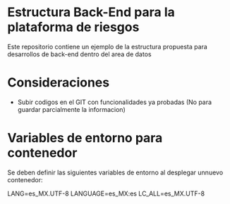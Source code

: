 
# Estructura Back-End para la plataforma de riesgos

Este repositorio contiene un ejemplo de la estructura propuesta para desarrollos de back-end dentro del area de datos

# Consideraciones
+   Subir codigos en el GIT con funcionalidades ya probadas (No para guardar parcialmente la informacion)

# Variables de entorno para contenedor

Se deben definir las siguientes variables de entorno al desplegar unnuevo contenedor:

LANG=es_MX.UTF-8
LANGUAGE=es_MX:es
LC_ALL=es_MX.UTF-8